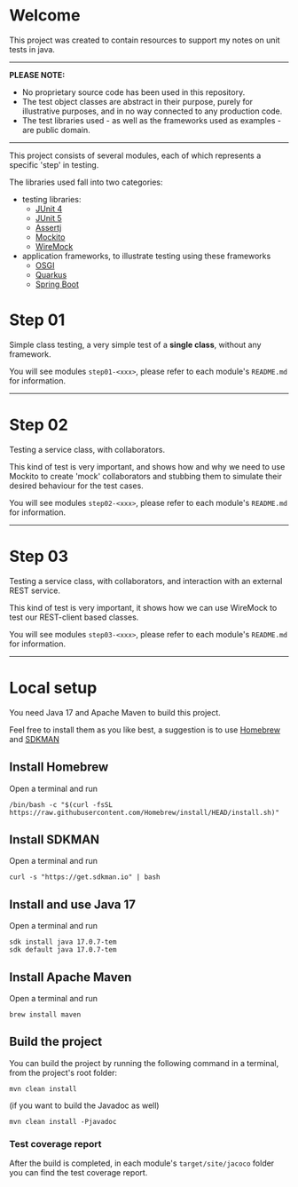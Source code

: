 # Welcome

This project was created to contain resources to support my notes on unit tests in java.

---

**PLEASE NOTE:**

- No proprietary source code has been used in this repository.
- The test object classes are abstract in their purpose, purely for illustrative purposes, and in no way connected to
  any production code.
- The test libraries used - as well as the frameworks used as examples - are public domain.

---

This project consists of several modules, each of which represents a specific 'step' in testing.

The libraries used fall into two categories:

- testing
  libraries:
    - [JUnit 4](https://junit.org/junit4/)
    - [JUnit 5](https://junit.org/junit5/)
    - [Assertj](https://assertj.github.io/doc/)
    - [Mockito](https://site.mockito.org/)
    - [WireMock](https://wiremock.org/)
- application frameworks, to illustrate testing using these frameworks
    - [OSGI](https://docs.osgi.org/specification/)
    - [Quarkus](https://quarkus.io/)
    - [Spring Boot](https://spring.io/projects/spring-boot)

# Step 01

Simple class testing, a very simple test of a **single class**, without any framework.

You will see modules `step01-<xxx>`, please refer to each module's `README.md` for information.

---

# Step 02

Testing a service class, with collaborators.

This kind of test is very important, and shows how and why we need to use
Mockito to create 'mock' collaborators and stubbing them to simulate their desired behaviour for the test cases.

You will see modules `step02-<xxx>`, please refer to each module's `README.md` for information.

---

# Step 03

Testing a service class, with collaborators, and interaction with an external REST service.

This kind of test is very important, it shows how we can use WireMock to test our REST-client based classes.

You will see modules `step03-<xxx>`, please refer to each module's `README.md` for information.

---

# Local setup

You need Java 17 and Apache Maven to build this project.

Feel free to install them as you like best, a suggestion is to use [Homebrew](https://brew.sh/)
and [SDKMAN](https://sdkman.io/)

## Install Homebrew

Open a terminal and run

```shell
/bin/bash -c "$(curl -fsSL https://raw.githubusercontent.com/Homebrew/install/HEAD/install.sh)"
```

## Install SDKMAN

Open a terminal and run

```shell
curl -s "https://get.sdkman.io" | bash
```

## Install and use Java 17

Open a terminal and run

```shell
sdk install java 17.0.7-tem
sdk default java 17.0.7-tem
```

## Install Apache Maven

Open a terminal and run

```shell
brew install maven
```

## Build the project

You can build the project by running the following command in a terminal, from the project's root folder:

```shell
mvn clean install
```

(if you want to build the Javadoc as well)

```shell
mvn clean install -Pjavadoc
```

### Test coverage report

After the build is completed, in each module's `target/site/jacoco` folder you can find the test coverage report.
